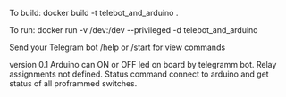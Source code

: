 To build:
docker build -t telebot_and_arduino .

To run:
docker run -v /dev:/dev --privileged -d telebot_and_arduino

Send your Telegram bot /help or /start for view commands

version 0.1
Arduino can ON or OFF led on board by telegramm bot.
Relay assignments not defined.
Status command connect to arduino and get status of all proframmed switches.
